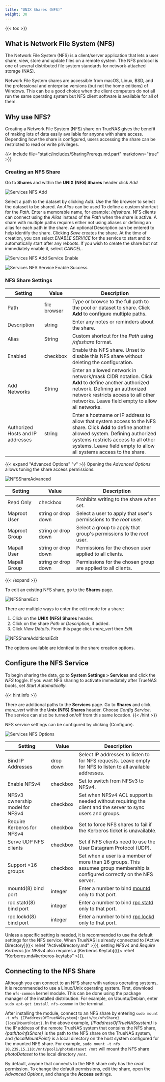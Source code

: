 ```yaml
---
title: "UNIX Shares (NFS)"
weight: 30
---
```


{{< toc >}}

## What is Network File System (NFS) ##

The Network File System (NFS) is a client/server application that lets a user share, view, store and update files on a remote system.  The NFS protocol is one of several distributed file system standards for network-attached storage (NAS).  

Network File System shares are accessible from macOS, Linux, BSD, and the professional and enterprise versions (but not the home editions) of Windows. This can be a good choice when the client computers do not all run the same operating system but NFS client software is available for all of them.

## Why use NFS? ##

Creating a Network File System (NFS) share on TrueNAS gives the benefit of making lots of data easily available for anyone with share access. Depending how the share is configured, users accessing the share can be restricted to read or write privileges.

{{< include file="static/includes/SharingPrereqs.md.part" markdown="true" >}}

### Creating an NFS Share ###

Go to **Shares** and within the **UNIX (NFS) Shares** header click *Add*  

![Services NFS Add](/images/SCALE/SharingNFSAdd.png "Services NFS Add")

Select a path to the dataset by clicking *Add*.  Use the file browser to select the dataset to be shared.  An *Alias* can be used To define a custom shortcut for the *Path*. Enter a memorable name, for example: */nfsshare*. NFS clients can connect using the *Alias* instead of the *Path* when the share is active. A share with multiple paths requires either not using aliases or defining an alias for each path in the share.  An optional Description can be entered to help identify the share.  Clicking *Save* creates the share.
At the time of creation, you can select *ENABLE SERVICE* for the service to start and to automatically start after any reboots.
If you wish to create the share but not immediately enable it, select *CANCEL*.

![Services NFS Add Service Enable](/images/SCALE/SharingNFSAddServiceEnable.png "Services NFS Add Service Enable")

![Services NFS Service Enable Success](/images/SCALE/SharingNFSAddServiceEnableSuccess.png "Services NFS Add Service Enable Success")

### NFS Share Settings ###

| Setting | Value | Description |
|---------|-------|-------------|
| Path    | file browser | Type or browse to the full path to the pool or dataset to share. Click **Add** to configure multiple paths. |
| Description | string | Enter any notes or reminders about the share. |
| Alias | String | Custom shortcut for the *Path* using */nfsshare* format. |
| Enabled | checkbox | Enable this NFS share. Unset to disable this NFS share without deleting the configuration. |
| Add Networks | String | Enter an allowed network in network/mask CIDR notation. Click **Add** to define another authorized network. Defining an authorized network restricts access to all other networks. Leave field empty to allow all networks. |
| Authorized Hosts and IP addresses | string | Enter a hostname or IP address to allow that system access to the NFS share. Click **Add** to define another allowed system. Defining authorized systems restricts access to all other systems. Leave field empty to allow all systems access to the share. |

{{< expand "Advanced Options" "v" >}}
Opening the *Advanced Options* allows tuning the share access permissions.

![NFSShareAdvanced](/images/SCALE/SharingNFSAddAdvanced.png "Advanced NFS Share Options")

| Setting | Value | Description |
|---------|-------|-------------|
| Read Only | checkbox | Prohibits writing to the share when set. |
| Maproot User | string or drop down | Select a user to apply that user's permissions to the *root* user. |
| Maproot Group | string or drop down | Select a group to apply that group's permissions to the *root* user. |
| Mapall User | string or drop down | Permissions for the chosen user applied to all clients. |
| Mapall Group | string or drop down | Permissions for the chosen group are applied to all clients. |

{{< /expand >}}

To edit an existing NFS share, go to the **Shares** page.  

![NFSShareEdit](/images/SCALE/SharingNFSEditService.png "Edit NFS Share Options")

There are multiple ways to enter the edit mode for a share:
1. Click on the **UNIX (NFS) Shares** header.
2. Click on the share *Path* or *Description*, if added.
3. Click *View Details*.  From this page click <i class="material-icons" aria-hidden="true" title="Options">more_vert</i> then *Edit*.

![NFSShareAdditionalEdit](/images/SCALE/SharingNFSAdditionalEditService.png "Additional Edit NFS Share Options")

The options available are identical to the share creation options.

## Configure the NFS Service

To begin sharing the data, go to **System Settings > Services** and click the *NFS* toggle.  If you want NFS sharing to activate immediately after TrueNAS boots, set *Start Automatically*.

{{< hint info >}}
 
There are additional paths to the **Services** page.  Go to **Shares** and click <i class="material-icons" aria-hidden="true" title="Options">more_vert</i> within the **Unix (NFS) Shares** header.  Choose *Config Service*.  The service can also be turned on/off from this same location.
{{< /hint >}}

NFS service settings can be configured by clicking <i class="fa fa-pen" aria-hidden="true" title="Configure"></i> (Configure).

![Services NFS Options](/images/SCALE/ServicesNFSOptions.png "Services NFS Options")

| Setting                           | Value     | Description                                                                                                                                                                                             |
|-----------------------------------|-----------|---------------------------------------------------------------------------------------------------------------------------------------------------------------------------------------------------------|
| Bind IP Addresses                 | drop down | Select IP addresses to listen to for NFS requests. Leave empty for NFS to listen to all available addresses. |
| Enable NFSv4                      | checkbox  | Set to switch from NFSv3 to NFSv4. |
| NFSv3 ownership model for NFSv4   | checkbox  | Set when NFSv4 ACL support is needed without requiring the client and the server to sync users and groups. |
| Require Kerberos for NFSv4        | checkbox  | Set to force NFS shares to fail if the Kerberos ticket is unavailable. |
| Serve UDP NFS clients             | checkbox  | Set if NFS clients need to use the User Datagram Protocol (UDP). |
| Support >16 groups                | checkbox  | Set when a user is a member of more than 16 groups. This assumes group membership is configured correctly on the NFS server. |
| mountd(8) bind port               | integer   | Enter a number to bind [mountd](https://www.freebsd.org/cgi/man.cgi?query=mountd) only to that port. |
| rpc.statd(8) bind port            | integer   | Enter a number to bind [rpc.statd](https://www.freebsd.org/cgi/man.cgi?query=rpc.statd) only to that port. |
| rpc.lockd(8) bind port            | integer   | Enter a number to bind [rpc.lockd](https://www.freebsd.org/cgi/man.cgi?query=rpc.lockd) only to that port. |

Unless a specific setting is needed, it is recommended to use the default settings for the NFS service.
When TrueNAS is already connected to [Active Directory]({{< relref "ActiveDirectory.md" >}}), setting *NFSv4* and *Require Kerberos for NFSv4* also requires a [Kerberos Keytab]({{< relref "Kerberos.md#kerberos-keytabs" >}}).

## Connecting to the NFS Share

Although you can connect to an NFS share with various operating systems, it is recommended to use a Linux/Unix operating system.
First, download the `nfs-common` kernel module.
This can be done using the package manager of the installed distribution.
For example, on Ubuntu/Debian, enter `sudo apt-get install nfs-common` in the terminal.

After installing the module, connect to an NFS share by entering `sudo mount -t nfs {IPaddressOfTrueNASsystem}:{path/to/nfsShare} {localMountPoint}`.
In the above example, *{IPaddressOfTrueNASsystem}* is the IP address of the remote TrueNAS system that contains the NFS share, *{path/to/nfsShare}* is the path to the NFS share on the TrueNAS system, and *{localMountPoint}* is a local directory on the host system configured for the mounted NFS share.
For example, `sudo mount -t nfs 10.239.15.110:/mnt/pool1/photoDataset /mnt` will mount the NFS share *photoDataset* to the local directory `/mnt`.

By default, anyone that connects to the NFS share only has the *read* permission.
To change the default permissions, edit the share, open the *Advanced Options*, and change the **Access** settings.
